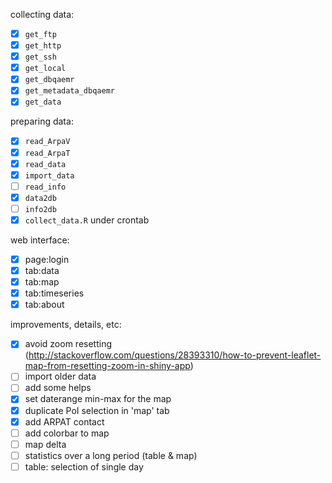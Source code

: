 collecting data:

- [x] `get_ftp`
- [x] `get_http`
- [x] `get_ssh`
- [x] `get_local`
- [x] `get_dbqaemr`
- [x] `get_metadata_dbqaemr`
- [x] `get_data`

preparing data:

- [x] `read_ArpaV`
- [x] `read_ArpaT`
- [x] `read_data`
- [x] `import_data`
- [ ] `read_info`
- [x] `data2db`
- [ ] `info2db`
- [x] `collect_data.R` under crontab

web interface:

- [x] page:login
- [x] tab:data
- [x] tab:map
- [x] tab:timeseries
- [x] tab:about

improvements, details, etc:
- [x] avoid zoom resetting (http://stackoverflow.com/questions/28393310/how-to-prevent-leaflet-map-from-resetting-zoom-in-shiny-app)
- [ ] import older data
- [ ] add some helps
- [x] set daterange min-max for the map
- [x] duplicate PoI selection in 'map' tab
- [x] add ARPAT contact
- [ ] add colorbar to map
- [ ] map delta
- [ ] statistics over a long period (table & map)
- [ ] table: selection of single day